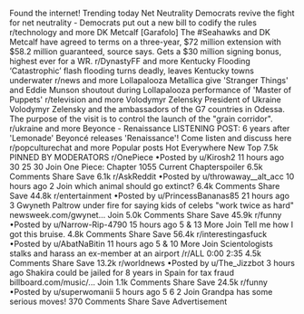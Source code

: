 Found the internet!
Trending today
Net Neutrality
Democrats revive the fight for net neutrality - Democrats put out a new bill to codify the rules
r/technology and more
DK Metcalf
[Garafolo] The #Seahawks and DK Metcalf have agreed to terms on a three-year, $72 million extension with $58.2 million guaranteed, source says. Gets a $30 million signing bonus, highest ever for a WR.
r/DynastyFF and more
Kentucky Flooding
‘Catastrophic’ flash flooding turns deadly, leaves Kentucky towns underwater
r/news and more
Lollapalooza
Metallica give 'Stranger Things' and Eddie Munson shoutout during Lollapalooza performance of 'Master of Puppets'
r/television and more
Volodymyr Zelensky
President of Ukraine Volodymyr Zelensky and the ambassadors of the G7 countries in Odessa. The purpose of the visit is to control the launch of the "grain corridor".
r/ukraine and more
Beyonce - Renaissance
LISTENING POST: 6 years after 'Lemonade' Beyoncé releases 'Renaissance'! Come listen and discuss here
r/popculturechat and more
Popular posts
Hot
Everywhere
New
Top
7.5k
PINNED BY MODERATORS
r/OnePiece
•Posted by
u/Kirosh2
11 hours ago
30
25
30
Join
One Piece: Chapter 1055
Current Chapterspoiler
6.5k Comments
Share
Save
6.1k
r/AskReddit
•Posted by
u/throwaway__alt_acc
10 hours ago
2
Join
which animal should go extinct?
6.4k Comments
Share
Save
44.8k
r/entertainment
•Posted by
u/PrincessBananas85
21 hours ago
3
Gwyneth Paltrow under fire for saying kids of celebs "work twice as hard"
newsweek.com/gwynet...
Join
5.0k Comments
Share
Save
45.9k
r/funny
•Posted by
u/Narrow-Rip-4790
15 hours ago
5
& 13 More
Join
Tell me how I got this bruise.
4.8k Comments
Share
Save
56.4k
r/interestingasfuck
•Posted by
u/AbatNaBitin
11 hours ago
5
& 10 More
Join
Scientologists stalks and harass an ex-member at an airport
/r/ALL
0:00
2:35
4.5k Comments
Share
Save
13.2k
r/worldnews
•Posted by
u/The_Jizzbot
3 hours ago
Shakira could be jailed for 8 years in Spain for tax fraud
billboard.com/music/...
Join
1.1k Comments
Share
Save
24.5k
r/funny
•Posted by
u/superwomanii
5 hours ago
5
6
2
Join
Grandpa has some serious moves!
370 Comments
Share
Save
Advertisement